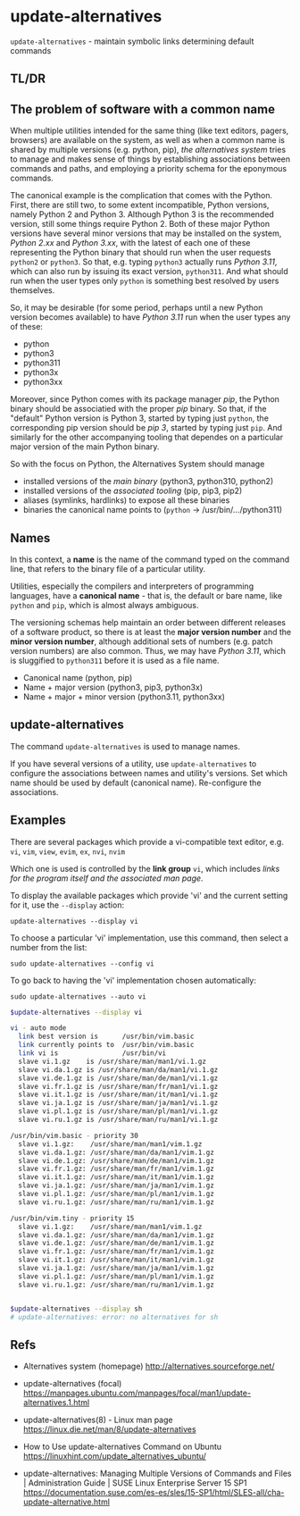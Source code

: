 # update-alternatives

`update-alternatives` - maintain symbolic links determining default commands

## TL/DR


## The problem of software with a common name

When multiple utilities intended for the same thing (like text editors, pagers, browsers) are available on the system, as well as when a common name is shared by multiple versions (e.g. python, pip), *the alternatives system* tries to manage and makes sense of things by establishing associations between commands and paths, and employing a priority schema for the eponymous commands.

The canonical example is the complication that comes with the Python. First, there are still two, to some extent incompatible, Python versions, namely Python 2 and Python 3. Although Python 3 is the recommended version, still some things require Python 2. Both of these major Python versions have several minor versions that may be installed on the system, *Python 2.xx* and *Python 3.xx*, with the latest of each one of these representing the Python binary that should run when the user requests `python2` or `python3`. So that, e.g. typing `python3` actually runs *Python 3.11*, which can also run by issuing its exact version, `python311`. And what should run when the user types only `python` is something best resolved by users themselves.

So, it may be desirable (for some period, perhaps until a new Python version becomes available) to have *Python 3.11* run when the user types any of these:
- python
- python3
- python311
- python3x
- python3xx

Moreover, since Python comes with its package manager *pip*, the Python binary should be associatied with the proper *pip* binary. So that, if the "default" Python version is Python 3, started by typing just `python`, the corresponding pip version should be *pip 3*, started by typing just `pip`. And similarly for the other accompanying tooling that dependes on a particular major version of the main Python binary.

So with the focus on Python, the Alternatives System should manage
- installed versions of the *main binary* (python3, python310, python2)
- installed versions of the *associated tooling* (pip, pip3, pip2)
- aliases (symlinks, hardlinks) to expose all these binaries
- binaries the canonical name points to (`python` -> /usr/bin/…/python311)

## Names

In this context, a **name** is the name of the command typed on the command line, that refers to the binary file of a particular utility.

Utilities, especially the compilers and interpreters of programming languages, have a **canonical name** - that is, the default or bare name, like `python` and `pip`, which is almost always ambiguous.

The versioning schemas help maintain an order between different releases of a software product, so there is at least the **major version number** and the **minor version number**, although additional sets of numbers (e.g. patch version numbers) are also common. Thus, we may have *Python 3.11*, which is sluggified to `python311` before it is used as a file name.

- Canonical name (python, pip)
- Name + major version (python3, pip3, python3x)
- Name + major + minor version (python3.11, python3xx)

## update-alternatives

The command `update-alternatives` is used to manage names.

If you have several versions of a utility, use `update-alternatives` to configure the associations between names and utility's versions. Set which name should be used by default (canonical name). Re-configure the associations.


## Examples

There are several packages which provide a vi-compatible text editor, e.g. `vi`, `vim`, `view`, `evim`, `ex`, `nvi`, `nvim`

Which one is used is controlled by the **link group** `vi`, which includes *links for the program itself and the associated man page*.

To display the available packages which provide 'vi' and the current setting for it, use the `--display` action:

    update-alternatives --display vi


To choose a particular 'vi' implementation, use this command, then select a number from the list:

    sudo update-alternatives --config vi

To go back to having the 'vi' implementation chosen automatically:

    sudo update-alternatives --auto vi


```bash
$update-alternatives --display vi

vi - auto mode
  link best version is      /usr/bin/vim.basic
  link currently points to  /usr/bin/vim.basic
  link vi is                /usr/bin/vi
  slave vi.1.gz    is /usr/share/man/man1/vi.1.gz
  slave vi.da.1.gz is /usr/share/man/da/man1/vi.1.gz
  slave vi.de.1.gz is /usr/share/man/de/man1/vi.1.gz
  slave vi.fr.1.gz is /usr/share/man/fr/man1/vi.1.gz
  slave vi.it.1.gz is /usr/share/man/it/man1/vi.1.gz
  slave vi.ja.1.gz is /usr/share/man/ja/man1/vi.1.gz
  slave vi.pl.1.gz is /usr/share/man/pl/man1/vi.1.gz
  slave vi.ru.1.gz is /usr/share/man/ru/man1/vi.1.gz

/usr/bin/vim.basic - priority 30
  slave vi.1.gz:    /usr/share/man/man1/vim.1.gz
  slave vi.da.1.gz: /usr/share/man/da/man1/vim.1.gz
  slave vi.de.1.gz: /usr/share/man/de/man1/vim.1.gz
  slave vi.fr.1.gz: /usr/share/man/fr/man1/vim.1.gz
  slave vi.it.1.gz: /usr/share/man/it/man1/vim.1.gz
  slave vi.ja.1.gz: /usr/share/man/ja/man1/vim.1.gz
  slave vi.pl.1.gz: /usr/share/man/pl/man1/vim.1.gz
  slave vi.ru.1.gz: /usr/share/man/ru/man1/vim.1.gz

/usr/bin/vim.tiny - priority 15
  slave vi.1.gz:    /usr/share/man/man1/vim.1.gz
  slave vi.da.1.gz: /usr/share/man/da/man1/vim.1.gz
  slave vi.de.1.gz: /usr/share/man/de/man1/vim.1.gz
  slave vi.fr.1.gz: /usr/share/man/fr/man1/vim.1.gz
  slave vi.it.1.gz: /usr/share/man/it/man1/vim.1.gz
  slave vi.ja.1.gz: /usr/share/man/ja/man1/vim.1.gz
  slave vi.pl.1.gz: /usr/share/man/pl/man1/vim.1.gz
  slave vi.ru.1.gz: /usr/share/man/ru/man1/vim.1.gz


$update-alternatives --display sh
# update-alternatives: error: no alternatives for sh


```


## Refs

* Alternatives system (homepage)
http://alternatives.sourceforge.net/

* update-alternatives (focal)
https://manpages.ubuntu.com/manpages/focal/man1/update-alternatives.1.html



* update-alternatives(8) - Linux man page
https://linux.die.net/man/8/update-alternatives

* How to Use update-alternatives Command on Ubuntu
https://linuxhint.com/update_alternatives_ubuntu/

* update-alternatives: Managing Multiple Versions of Commands and Files | Administration Guide | SUSE Linux Enterprise Server 15 SP1
https://documentation.suse.com/es-es/sles/15-SP1/html/SLES-all/cha-update-alternative.html
